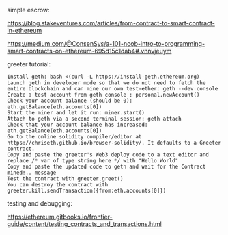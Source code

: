 simple escrow:

https://blog.stakeventures.com/articles/from-contract-to-smart-contract-in-ethereum


https://medium.com/@ConsenSys/a-101-noob-intro-to-programming-smart-contracts-on-ethereum-695d15c1dab4#.vnnvjeuym

greeter tutorial:

```
Install geth: bash <(curl -L https://install-geth.ethereum.org)
Launch geth in developer mode so that we do not need to fetch the entire blockchain and can mine our own test-ether: geth --dev console
Create a test account from geth console : personal.newAccount()
Check your account balance (should be 0): eth.getBalance(eth.accounts[0])
Start the miner and let it run: miner.start()
Attach to geth via a second terminal session: geth attach
Check that your account balance has increased: eth.getBalance(eth.accounts[0])
Go to the online solidity compiler/editor at https://chriseth.github.io/browser-solidity/. It defaults to a Greeter contract.
Copy and paste the greeter's Web3 deploy code to a text editor and replace /* var of type string here */ with "Hello World"
Copy and paste the updated code to geth and wait for the Contract mined!.. message
Test the contract with greeter.greet()
You can destroy the contract with greeter.kill.sendTransaction({from:eth.accounts[0]})
```


testing and debugging:

https://ethereum.gitbooks.io/frontier-guide/content/testing_contracts_and_transactions.html
